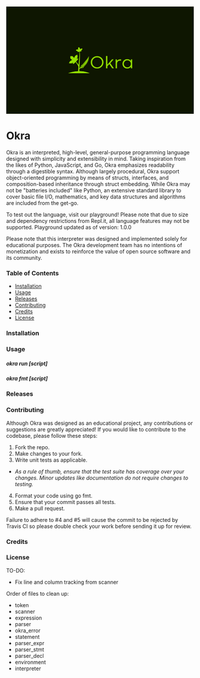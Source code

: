 ![Okra logo](img/logo.jpg)
# Okra
Okra is an interpreted, high-level, general-purpose programming language designed with simplicity and extensibility in mind. Taking inspiration from the likes of Python, JavaScript, and Go, Okra emphasizes readability through a digestible syntax. Although largely procedural, Okra support object-oriented programming by means of structs, interfaces, and composition-based inheritance through struct embedding. While Okra may not be "batteries included" like Python, an extensive standard library to cover basic file I/O, mathematics, and key data structures and algorithms are included from the get-go.

To test out the language, visit our playground! Please note that due to size and dependency restrictions from Repl.it, all language features may not be supported.
Playground updated as of version: 1.0.0

Please note that this interpreter was designed and implemented solely for educational purposes. The Okra development team has no intentions of monetization and exists to reinforce the value of open source software and its community.

### Table of Contents
- [Installation](#Installation)
- [Usage](#Usage)
- [Releases](#Releases)
- [Contributing](#Contributing)
- [Credits](#Credits)
- [License](#License)

### Installation

### Usage

##### okra run [script]

##### okra fmt [script]

### Releases

### Contributing
Although Okra was designed as an educational project, any contributions or suggestions are greatly appreciated! If you would like to contribute to the codebase, please follow these steps:
1. Fork the repo.
2. Make changes to your fork.
3. Write unit tests as applicable.
+ *As a rule of thumb, ensure that the test suite has coverage over your changes. Minor updates like documentation do not require changes to testing.*
4. Format your code using go fmt.
5. Ensure that your commit passes all tests.
6. Make a pull request.

Failure to adhere to #4 and #5 will cause the commit to be rejected by Travis CI so please double check your work before sending it up for review.

### Credits

### License


TO-DO:
- Fix line and column tracking from scanner

Order of files to clean up:
  - token
  - scanner
  - expression
  - parser
  - okra_error
  - statement
  - parser_expr
  - parser_stmt
  - parser_decl
  - environment
  - interpreter 
  
